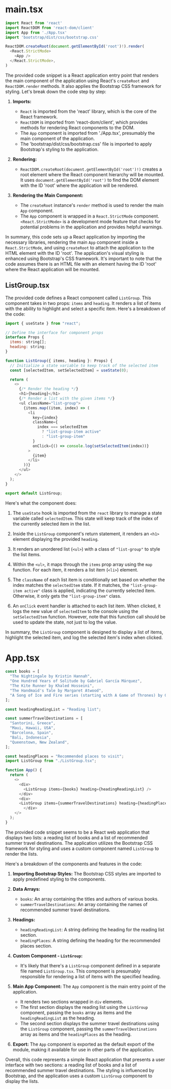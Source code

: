 # main.tsx
```javascript
import React from 'react'
import ReactDOM from 'react-dom/client'
import App from './App.tsx'
import 'bootstrap/dist/css/bootstrap.css'

ReactDOM.createRoot(document.getElementById('root')!).render(
  <React.StrictMode>
    <App />
  </React.StrictMode>,
)
```

The provided code snippet is a React application entry point that renders the main component of the application using React's `createRoot` and `ReactDOM.render` methods. It also applies the Bootstrap CSS framework for styling. Let's break down the code step by step:

1. **Imports:**

   - `React` is imported from the 'react' library, which is the core of the React framework.
   - `ReactDOM` is imported from 'react-dom/client', which provides methods for rendering React components to the DOM.
   - The `App` component is imported from './App.tsx', presumably the main component of the application.
   - The 'bootstrap/dist/css/bootstrap.css' file is imported to apply Bootstrap's styling to the application.

2. **Rendering:**

   - `ReactDOM.createRoot(document.getElementById('root')!)` creates a root element where the React component hierarchy will be mounted. It uses `document.getElementById('root')` to find the DOM element with the ID 'root' where the application will be rendered.

3. **Rendering the Main Component:**
   - The `createRoot` instance's `render` method is used to render the main `App` component.
   - The `App` component is wrapped in a `React.StrictMode` component. `<React.StrictMode>` is a development mode feature that checks for potential problems in the application and provides helpful warnings.

In summary, this code sets up a React application by importing the necessary libraries, rendering the main `App` component inside a `React.StrictMode`, and using `createRoot` to attach the application to the HTML element with the ID 'root'. The application's visual styling is enhanced using Bootstrap's CSS framework. It's important to note that the code assumes there is an HTML file with an element having the ID 'root' where the React application will be mounted.



## ListGroup.tsx
The provided code defines a React component called `ListGroup`. This component takes in two props: `items` and `heading`. It renders a list of items with the ability to highlight and select a specific item. Here's a breakdown of the code:

```javascript
import { useState } from "react";

// Define the interface for component props
interface Props {
  items: string[];
  heading: string;
}

function ListGroup({ items, heading }: Props) {
  // Initialize a state variable to keep track of the selected item
  const [selectedItem, setSelectedItem] = useState(0);

  return (
    <>
      {/* Render the heading */}
      <h1>{heading}</h1>
      {/* Render a list with the given items */}
      <ul className="list-group">
        {items.map((item, index) => (
          <li
            key={index}
            className={
              index === selectedItem
                ? "list-group-item active"
                : "list-group-item"
            }
            onClick={() => console.log(setSelectedItem(index))}
          >
            {item}
          </li>
        ))}
      </ul>
    </>
  );
}

export default ListGroup;
```

Here's what the component does:

1. The `useState` hook is imported from the `react` library to manage a state variable called `selectedItem`. This state will keep track of the index of the currently selected item in the list.

2. Inside the `ListGroup` component's return statement, it renders an `<h1>` element displaying the provided `heading`.

3. It renders an unordered list (`<ul>`) with a class of `"list-group"` to style the list items.

4. Within the `<ul>`, it maps through the `items` prop array using the `map` function. For each item, it renders a list item (`<li>`) element.

5. The `className` of each list item is conditionally set based on whether the index matches the `selectedItem` state. If it matches, the `"list-group-item active"` class is applied, indicating the currently selected item. Otherwise, it only gets the `"list-group-item"` class.

6. An `onClick` event handler is attached to each list item. When clicked, it logs the new value of `selectedItem` to the console using the `setSelectedItem` function. However, note that this function call should be used to update the state, not just to log the value.

In summary, the `ListGroup` component is designed to display a list of items, highlight the selected item, and log the selected item's index when clicked.


# App.tsx
```javascript
const books = [
  "The Nightingale by Kristin Hannah",
  "One Hundred Years of Solitude by Gabriel García Márquez",
  "The Kite Runner by Khaled Hosseini",
  "The Handmaid's Tale by Margaret Atwood",
  "A Song of Ice and Fire series (starting with A Game of Thrones) by George R.R. Martin",
];

const headingReadingList = "Reading list";

const summerTravelDestinations = [
  "Santorini, Greece",
  "Maui, Hawaii, USA",
  "Barcelona, Spain",
  "Bali, Indonesia",
  "Queenstown, New Zealand",
];

const headingPlaces = "Recommended places to visit";
import ListGroup from "./ListGroup.tsx";

function App() {
  return (
    <>
      <div>
        <ListGroup items={books} heading={headingReadingList} />
      </div>
      <div>
      <ListGroup items={summerTravelDestinations} heading={headingPlaces} />
        </div>
    </>
  );
}
```

The provided code snippet seems to be a React web application that displays two lists: a reading list of books and a list of recommended summer travel destinations. The application utilizes the Bootstrap CSS framework for styling and uses a custom component named `ListGroup` to render the lists.

Here's a breakdown of the components and features in the code:

1. **Importing Bootstrap Styles:**
   The Bootstrap CSS styles are imported to apply predefined styling to the components.

2. **Data Arrays:**
   - `books`: An array containing the titles and authors of various books.
   - `summerTravelDestinations`: An array containing the names of recommended summer travel destinations.

3. **Headings:**
   - `headingReadingList`: A string defining the heading for the reading list section.
   - `headingPlaces`: A string defining the heading for the recommended places section.

4. **Custom Component - `ListGroup`:**
   - It's likely that there's a `ListGroup` component defined in a separate file named `ListGroup.tsx`. This component is presumably responsible for rendering a list of items with the specified heading.

5. **Main App Component:**
   The `App` component is the main entry point of the application.
   - It renders two sections wrapped in `div` elements.
   - The first section displays the reading list using the `ListGroup` component, passing the `books` array as items and the `headingReadingList` as the heading.
   - The second section displays the summer travel destinations using the `ListGroup` component, passing the `summerTravelDestinations` array as items and the `headingPlaces` as the heading.

6. **Export:**
   The `App` component is exported as the default export of the module, making it available for use in other parts of the application.

Overall, this code represents a simple React application that presents a user interface with two sections: a reading list of books and a list of recommended summer travel destinations. The styling is influenced by Bootstrap, and the application uses a custom `ListGroup` component to display the lists.




